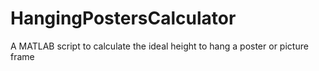 # HangingPostersCalculator
A MATLAB script to calculate the ideal height to hang a poster or picture frame
